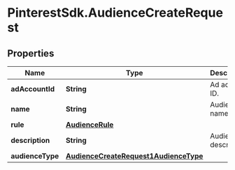 # PinterestSdk.AudienceCreateRequest

## Properties

Name | Type | Description | Notes
------------ | ------------- | ------------- | -------------
**adAccountId** | **String** | Ad account ID. | [optional] 
**name** | **String** | Audience name. | 
**rule** | [**AudienceRule**](AudienceRule.md) |  | 
**description** | **String** | Audience description. | [optional] 
**audienceType** | [**AudienceCreateRequest1AudienceType**](AudienceCreateRequest1AudienceType.md) |  | 


